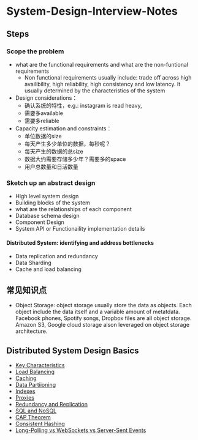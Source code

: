# System-Design-Interview-Notes

## Steps
### Scope the problem

- what are the functional requirements and what are the non-funtional requirements
  - Non functional requirements usually include: trade off across high availibility, high reliability, high consistency and low latency. It usually determined by the characteristics of the system
- Design considerations：
  - 确认系统的特性，e.g.: instagram is read heavy,
  - 需要多available
  - 需要多reliable
- Capacity estimation and constraints：
  - 单位数据的size
  - 每天产生多少单位的数据，每秒呢？
  - 每天产生的数据的总size
  - 数据大约需要存储多少年？需要多的space
  - 用户总数量和日活数量

### Sketch up an abstract design
- High level system design
- Building blocks of the system
- what are the relationships of each component
- Database schema design
- Component Design
- System API or Functionaility implementation details

#### Distributed System: identifying and address bottlenecks
- Data replication and redundancy
- Data Sharding
- Cache and load balancing

## 常见知识点
- Object Storage: object storage usually store the data as objects. Each object include the data itself and a variable amount of metatdata. Facebook phones, Spotify songs, Dropbox files are all object storage. Amazon S3, Google cloud storage alson leveraged on object storage architecture.

## Distributed System Design Basics
- [Key Characteristics](basics/key-characteristics.md)
- [Load Balancing](basics/load-balancing.md)
- [Caching](basics/caching.md)
- [Data Partiioning](basics/data-partitioning.md)
- [Indexes](basics/indexes.md)
- [Proxies](basics/indexes.md)
- [Redundancy and Replication](basics/redundancy-and-replication.md)
- [SQL and NoSQL](basics/sql-vs-nosql.md)
- [CAP Theorem](basics/CAP.md)
- [Consistent Hashing](basics/consistent-hashing.md)
- [Long-Polling vs WebSockets vs Server-Sent Events](basics/client-server-communication.md)
